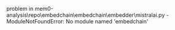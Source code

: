 problem in mem0-analysis\repo\embedchain\embedchain\embedder\mistralai.py - ModuleNotFoundError: No module named 'embedchain'

